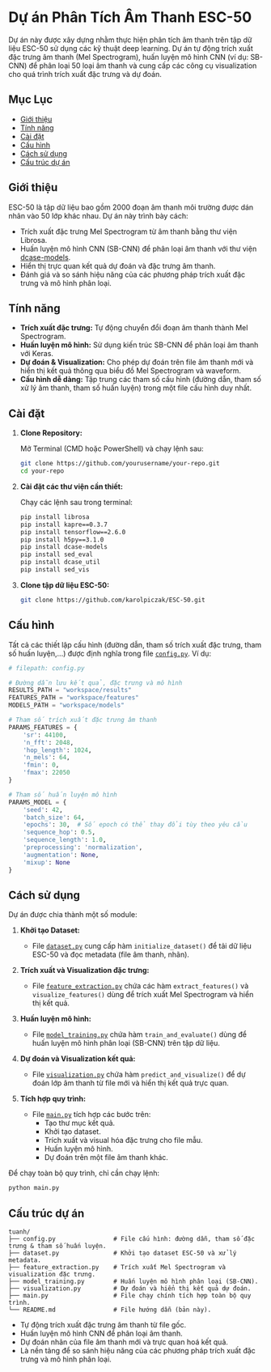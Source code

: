 # Dự án Phân Tích Âm Thanh ESC-50

Dự án này được xây dựng nhằm thực hiện phân tích âm thanh trên tập dữ liệu ESC-50 sử dụng các kỹ thuật deep learning. Dự án tự động trích xuất đặc trưng âm thanh (Mel Spectrogram), huấn luyện mô hình CNN (ví dụ: SB-CNN) để phân loại 50 loại âm thanh và cung cấp các công cụ visualization cho quá trình trích xuất đặc trưng và dự đoán.

## Mục Lục

- [Giới thiệu](#giới-thiệu)
- [Tính năng](#tính-năng)
- [Cài đặt](#cài-đặt)
- [Cấu hình](#cấu-hình)
- [Cách sử dụng](#cách-sử-dụng)
- [Cấu trúc dự án](#cấu-trúc-dự-án)


## Giới thiệu

ESC-50 là tập dữ liệu bao gồm 2000 đoạn âm thanh môi trường được dán nhãn vào 50 lớp khác nhau. Dự án này trình bày cách:

- Trích xuất đặc trưng Mel Spectrogram từ âm thanh bằng thư viện Librosa.
- Huấn luyện mô hình CNN (SB-CNN) để phân loại âm thanh với thư viện [dcase-models](https://github.com/karolpiczak/dcase-models).
- Hiển thị trực quan kết quả dự đoán và đặc trưng âm thanh.
- Đánh giá và so sánh hiệu năng của các phương pháp trích xuất đặc trưng và mô hình phân loại.

## Tính năng

- **Trích xuất đặc trưng:** Tự động chuyển đổi đoạn âm thanh thành Mel Spectrogram.
- **Huấn luyện mô hình:** Sử dụng kiến trúc SB-CNN để phân loại âm thanh với Keras.
- **Dự đoán & Visualization:** Cho phép dự đoán trên file âm thanh mới và hiển thị kết quả thông qua biểu đồ Mel Spectrogram và waveform.
- **Cấu hình dễ dàng:** Tập trung các tham số cấu hình (đường dẫn, tham số xử lý âm thanh, tham số huấn luyện) trong một file cấu hình duy nhất.

## Cài đặt

1. **Clone Repository:**

   Mở Terminal (CMD hoặc PowerShell) và chạy lệnh sau:

   ```bash
   git clone https://github.com/yourusername/your-repo.git
   cd your-repo
   ```

2. **Cài đặt các thư viện cần thiết:**

   Chạy các lệnh sau trong terminal:

   ```bash
   pip install librosa
   pip install kapre==0.3.7
   pip install tensorflow==2.6.0
   pip install h5py==3.1.0
   pip install dcase-models
   pip install sed_eval
   pip install dcase_util
   pip install sed_vis
   ```

3. **Clone tập dữ liệu ESC-50:**

   ```bash
   git clone https://github.com/karolpiczak/ESC-50.git
   ```

## Cấu hình

Tất cả các thiết lập cấu hình (đường dẫn, tham số trích xuất đặc trưng, tham số huấn luyện,...) được định nghĩa trong file [`config.py`](config.py). Ví dụ:

```python
# filepath: config.py

# Đường dẫn lưu kết quả, đặc trưng và mô hình
RESULTS_PATH = "workspace/results"
FEATURES_PATH = "workspace/features"
MODELS_PATH = "workspace/models"

# Tham số trích xuất đặc trưng âm thanh
PARAMS_FEATURES = {
    'sr': 44100,
    'n_fft': 2048,
    'hop_length': 1024,
    'n_mels': 64,
    'fmin': 0,
    'fmax': 22050
}

# Tham số huấn luyện mô hình
PARAMS_MODEL = {
    'seed': 42,
    'batch_size': 64,
    'epochs': 30,  # Số epoch có thể thay đổi tùy theo yêu cầu
    'sequence_hop': 0.5,
    'sequence_length': 1.0,
    'preprocessing': 'normalization',
    'augmentation': None,
    'mixup': None
}
```

## Cách sử dụng

Dự án được chia thành một số module:

1. **Khởi tạo Dataset:**
   - File [`dataset.py`](dataset.py) cung cấp hàm `initialize_dataset()` để tải dữ liệu ESC-50 và đọc metadata (file âm thanh, nhãn).

2. **Trích xuất và Visualization đặc trưng:**
   - File [`feature_extraction.py`](feature_extraction.py) chứa các hàm `extract_features()` và `visualize_features()` dùng để trích xuất Mel Spectrogram và hiển thị kết quả.

3. **Huấn luyện mô hình:**
   - File [`model_training.py`](model_training.py) chứa hàm `train_and_evaluate()` dùng để huấn luyện mô hình phân loại (SB-CNN) trên tập dữ liệu.

4. **Dự đoán và Visualization kết quả:**
   - File [`visualization.py`](visualization.py) chứa hàm `predict_and_visualize()` để dự đoán lớp âm thanh từ file mới và hiển thị kết quả trực quan.

5. **Tích hợp quy trình:**
   - File [`main.py`](main.py) tích hợp các bước trên:
     - Tạo thư mục kết quả.
     - Khởi tạo dataset.
     - Trích xuất và visual hóa đặc trưng cho file mẫu.
     - Huấn luyện mô hình.
     - Dự đoán trên một file âm thanh khác.

Để chạy toàn bộ quy trình, chỉ cần chạy lệnh:

```bash
python main.py
```

## Cấu trúc dự án

```
tuanh/
├── config.py                # File cấu hình: đường dẫn, tham số đặc trưng & tham số huấn luyện.
├── dataset.py               # Khởi tạo dataset ESC-50 và xử lý metadata.
├── feature_extraction.py    # Trích xuất Mel Spectrogram và visualization đặc trưng.
├── model_training.py        # Huấn luyện mô hình phân loại (SB-CNN).
├── visualization.py         # Dự đoán và hiển thị kết quả dự đoán.
├── main.py                  # File chạy chính tích hợp toàn bộ quy trình.
└── README.md                # File hướng dẫn (bản này).
```

- Tự động trích xuất đặc trưng âm thanh từ file gốc.
- Huấn luyện mô hình CNN để phân loại âm thanh.
- Dự đoán nhãn của file âm thanh mới và trực quan hoá kết quả.
- Là nền tảng để so sánh hiệu năng của các phương pháp trích xuất đặc trưng và mô hình phân loại.
